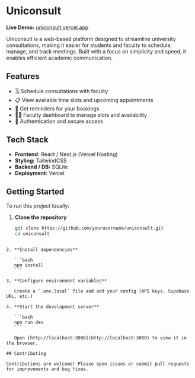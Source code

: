 # Uniconsult

**Live Demo:** [uniconsult.vercel.app](https://uniconsult.vercel.app)

Uniconsult is a web-based platform designed to streamline university consultations, making it easier for students and faculty to schedule, manage, and track meetings. Built with a focus on simplicity and speed, it enables efficient academic communication.

## Features

- 🗓️ Schedule consultations with faculty
- 📋 View available time slots and upcoming appointments
- 🔔 Get reminders for your bookings
- 👩‍🏫 Faculty dashboard to manage slots and availability
- 🔐 Authentication and secure access

## Tech Stack

- **Frontend:** React / Next.js (Vercel Hosting)
- **Styling:** TailwindCSS
- **Backend / DB:** SQLite
- **Deployment:** Vercel

## Getting Started

To run this project locally:

1. **Clone the repository**

   ```bash
   git clone https://github.com/yourusername/uniconsult.git
   cd uniconsult
````

2. **Install dependencies**

   ```bash
   npm install
   ```

3. **Configure environment variables**

   Create a `.env.local` file and add your config (API keys, Supabase URL, etc.)

4. **Start the development server**

   ```bash
   npm run dev
   ```

   Open [http://localhost:3000](http://localhost:3000) to view it in the browser.

## Contributing

Contributions are welcome! Please open issues or submit pull requests for improvements and bug fixes.

